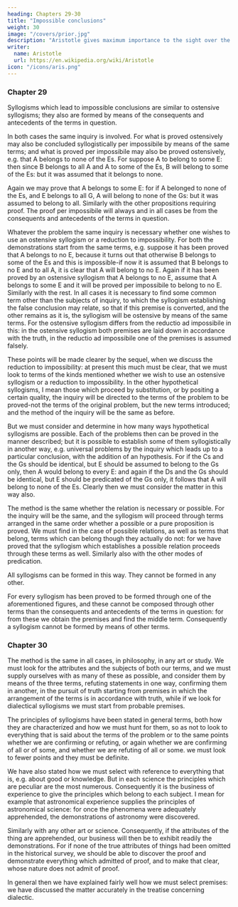 ```yaml
---
heading: Chapters 29-30
title: "Impossible conclusions"
weight: 30
image: "/covers/prior.jpg"
description: "Aristotle gives maximum importance to the sight over the other senses"
writer:
  name: Aristotle 
  url: https://en.wikipedia.org/wiki/Aristotle
icon: "/icons/aris.png"
---
```



### Chapter 29

Syllogisms which lead to impossible conclusions are similar to ostensive syllogisms; they also
are formed by means of the consequents and antecedents of the terms in question.

In both cases the same inquiry is involved. For what is proved ostensively may also be concluded
syllogistically per impossibile by means of the same terms; and what is proved per impossibile
may also be proved ostensively, e.g. that A belongs to none of the Es. For suppose A to belong to
some E: then since B belongs to all A and A to some of the Es, B will belong to some of the Es:
but it was assumed that it belongs to none. 

Again we may prove that A belongs to some E: for if
A belonged to none of the Es, and E belongs to all G, A will belong to none of the Gs: but it was
assumed to belong to all. Similarly with the other propositions requiring proof. The proof per
impossibile will always and in all cases be from the consequents and antecedents of the terms in
question.

Whatever the problem the same inquiry is necessary whether one wishes to use an
ostensive syllogism or a reduction to impossibility. For both the demonstrations start from the
same terms, e.g. suppose it has been proved that A belongs to no E, because it turns out that
otherwise B belongs to some of the Es and this is impossible-if now it is assumed that B belongs
to no E and to all A, it is clear that A will belong to no E. Again if it has been proved by an
ostensive syllogism that A belongs to no E, assume that A belongs to some E and it will be
proved per impossibile to belong to no E. Similarly with the rest. In all cases it is necessary to find some common term other than the subjects of inquiry, to which the syllogism establishing
the false conclusion may relate, so that if this premise is converted, and the other remains as it is, the syllogism will be ostensive by means of the same terms. For the ostensive syllogism differs
from the reductio ad impossibile in this: in the ostensive syllogism both premises are laid down
in accordance with the truth, in the reductio ad impossibile one of the premises is assumed
falsely.

These points will be made clearer by the sequel, when we discuss the reduction to impossibility:
at present this much must be clear, that we must look to terms of the kinds mentioned whether
we wish to use an ostensive syllogism or a reduction to impossibility. In the other hypothetical
syllogisms, I mean those which proceed by substitution, or by positing a certain quality, the
inquiry will be directed to the terms of the problem to be proved-not the terms of the original
problem, but the new terms introduced; and the method of the inquiry will be the same as before.

But we must consider and determine in how many ways hypothetical syllogisms are possible.
Each of the problems then can be proved in the manner described; but it is possible to establish
some of them syllogistically in another way, e.g. universal problems by the inquiry which leads
up to a particular conclusion, with the addition of an hypothesis. For if the Cs and the Gs should
be identical, but E should be assumed to belong to the Gs only, then A would belong to every E:
and again if the Ds and the Gs should be identical, but E should be predicated of the Gs only, it
follows that A will belong to none of the Es. Clearly then we must consider the matter in this
way also. 

The method is the same whether the relation is necessary or possible. For the inquiry
will be the same, and the syllogism will proceed through terms arranged in the same order
whether a possible or a pure proposition is proved. We must find in the case of possible relations,
as well as terms that belong, terms which can belong though they actually do not: for we have
proved that the syllogism which establishes a possible relation proceeds through these terms as
well. Similarly also with the other modes of predication. 

All syllogisms can be formed in this way. They cannot be formed in any other. 

For every syllogism has been proved to be formed through one of the aforementioned figures, and these cannot be composed through other terms than the consequents and antecedents of the terms in question: for from these we obtain the premises and find the middle term. Consequently a syllogism cannot be formed by means of other terms.


### Chapter 30

The method is the same in all cases, in philosophy, in any art or study. We must look for the
attributes and the subjects of both our terms, and we must supply ourselves with as many of these
as possible, and consider them by means of the three terms, refuting statements in one way,
confirming them in another, in the pursuit of truth starting from premises in which the
arrangement of the terms is in accordance with truth, while if we look for dialectical syllogisms
we must start from probable premises.

The principles of syllogisms have been stated in general terms, both how they are characterized and how we must hunt for them, so as not to look to everything that is said about the terms of the problem or to the same points whether we are confirming or refuting, or again whether we are confirming of all or of some, and whether we are refuting of all or some. we must look to fewer points and they must be definite. 

We have also stated how we must select with reference to everything that is, e.g. about good or knowledge. But in each science the principles which are peculiar are the most numerous. Consequently it is the business of experience to give the principles which belong to each subject. I mean for example that astronomical experience supplies the principles of astronomical science: for once the phenomena were adequately apprehended, the demonstrations of astronomy were discovered.

Similarly with any other art or science. Consequently, if the attributes of the thing are
apprehended, our business will then be to exhibit readily the demonstrations. For if none of the
true attributes of things had been omitted in the historical survey, we should be able to discover the proof and demonstrate everything which admitted of proof, and to make that clear, whose nature does not admit of proof.

In general then we have explained fairly well how we must select premises: we have discussed
the matter accurately in the treatise concerning dialectic.
